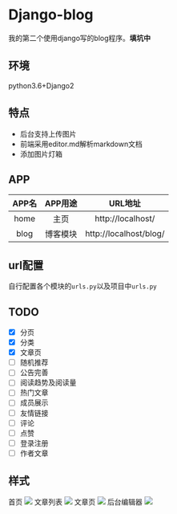 # Django-blog
我的第二个使用django写的blog程序。**填坑中**

## 环境
python3.6+Django2

## 特点
- 后台支持上传图片
- 前端采用editor.md解析markdown文档
- 添加图片灯箱

## APP
|APP名|APP用途|URL地址|
|:---:|:----:|:---:|
|home|主页|http://localhost/|
|blog|博客模块|http://localhost/blog/|

## url配置
自行配置各个模块的`urls.py`以及项目中`urls.py`

## TODO
- [x] 分页
- [x] 分类
- [x] 文章页
- [ ] 随机推荐
- [ ] 公告完善
- [ ] 阅读趋势及阅读量
- [ ] 热门文章
- [ ] 成员展示
- [ ] 友情链接
- [ ] 评论
- [ ] 点赞
- [ ] 登录注册
- [ ] 作者文章

## 样式
首页
![](https://ws1.sinaimg.cn/large/006xriynly1fxjhmbkfr5j315w21b45f.jpg)
文章列表
![](https://ws1.sinaimg.cn/large/006xriynly1fxjhn9x9dkj31hc1x17d5.jpg)
文章页
![](https://ws1.sinaimg.cn/large/006xriynly1fxjhoixnpaj312k9bpb2d.jpg)
后台编辑器
![](https://ws1.sinaimg.cn/large/006xriynly1fxjhgvitkwj31f90oqtj4.jpg)
